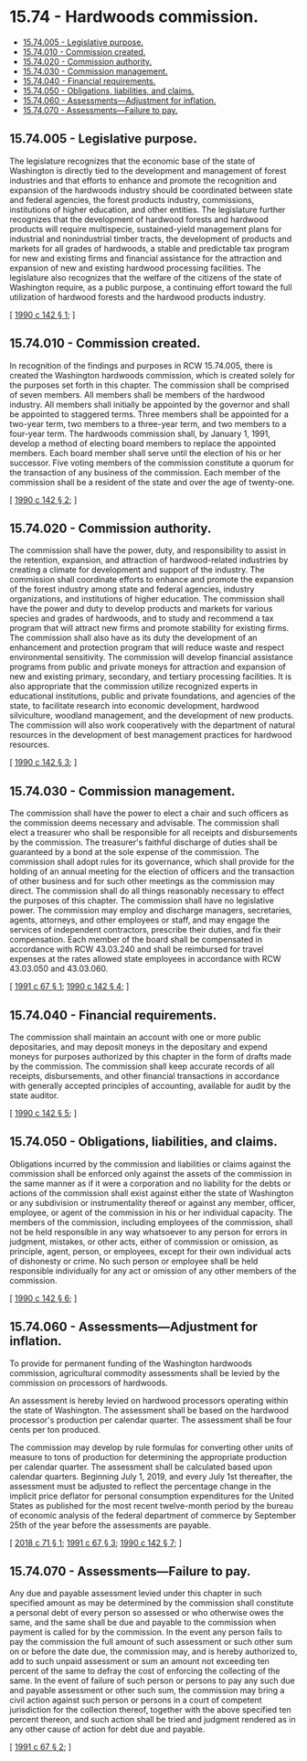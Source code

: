 # 15.74 - Hardwoods commission.
* [15.74.005 - Legislative purpose.](#1574005---legislative-purpose)
* [15.74.010 - Commission created.](#1574010---commission-created)
* [15.74.020 - Commission authority.](#1574020---commission-authority)
* [15.74.030 - Commission management.](#1574030---commission-management)
* [15.74.040 - Financial requirements.](#1574040---financial-requirements)
* [15.74.050 - Obligations, liabilities, and claims.](#1574050---obligations-liabilities-and-claims)
* [15.74.060 - Assessments—Adjustment for inflation.](#1574060---assessmentsadjustment-for-inflation)
* [15.74.070 - Assessments—Failure to pay.](#1574070---assessmentsfailure-to-pay)
## 15.74.005 - Legislative purpose.
The legislature recognizes that the economic base of the state of Washington is directly tied to the development and management of forest industries and that efforts to enhance and promote the recognition and expansion of the hardwoods industry should be coordinated between state and federal agencies, the forest products industry, commissions, institutions of higher education, and other entities. The legislature further recognizes that the development of hardwood forests and hardwood products will require multispecie, sustained-yield management plans for industrial and nonindustrial timber tracts, the development of products and markets for all grades of hardwoods, a stable and predictable tax program for new and existing firms and financial assistance for the attraction and expansion of new and existing hardwood processing facilities. The legislature also recognizes that the welfare of the citizens of the state of Washington require, as a public purpose, a continuing effort toward the full utilization of hardwood forests and the hardwood products industry.

\[ [1990 c 142 § 1](http://leg.wa.gov/CodeReviser/documents/sessionlaw/1990c142.pdf?cite=1990%20c%20142%20§%201); \]

## 15.74.010 - Commission created.
In recognition of the findings and purposes in RCW 15.74.005, there is created the Washington hardwoods commission, which is created solely for the purposes set forth in this chapter. The commission shall be comprised of seven members. All members shall be members of the hardwood industry. All members shall initially be appointed by the governor and shall be appointed to staggered terms. Three members shall be appointed for a two-year term, two members to a three-year term, and two members to a four-year term. The hardwoods commission shall, by January 1, 1991, develop a method of electing board members to replace the appointed members. Each board member shall serve until the election of his or her successor. Five voting members of the commission constitute a quorum for the transaction of any business of the commission. Each member of the commission shall be a resident of the state and over the age of twenty-one.

\[ [1990 c 142 § 2](http://leg.wa.gov/CodeReviser/documents/sessionlaw/1990c142.pdf?cite=1990%20c%20142%20§%202); \]

## 15.74.020 - Commission authority.
The commission shall have the power, duty, and responsibility to assist in the retention, expansion, and attraction of hardwood-related industries by creating a climate for development and support of the industry. The commission shall coordinate efforts to enhance and promote the expansion of the forest industry among state and federal agencies, industry organizations, and institutions of higher education. The commission shall have the power and duty to develop products and markets for various species and grades of hardwoods, and to study and recommend a tax program that will attract new firms and promote stability for existing firms. The commission shall also have as its duty the development of an enhancement and protection program that will reduce waste and respect environmental sensitivity. The commission will develop financial assistance programs from public and private moneys for attraction and expansion of new and existing primary, secondary, and tertiary processing facilities. It is also appropriate that the commission utilize recognized experts in educational institutions, public and private foundations, and agencies of the state, to facilitate research into economic development, hardwood silviculture, woodland management, and the development of new products. The commission will also work cooperatively with the department of natural resources in the development of best management practices for hardwood resources.

\[ [1990 c 142 § 3](http://leg.wa.gov/CodeReviser/documents/sessionlaw/1990c142.pdf?cite=1990%20c%20142%20§%203); \]

## 15.74.030 - Commission management.
The commission shall have the power to elect a chair and such officers as the commission deems necessary and advisable. The commission shall elect a treasurer who shall be responsible for all receipts and disbursements by the commission. The treasurer's faithful discharge of duties shall be guaranteed by a bond at the sole expense of the commission. The commission shall adopt rules for its governance, which shall provide for the holding of an annual meeting for the election of officers and the transaction of other business and for such other meetings as the commission may direct. The commission shall do all things reasonably necessary to effect the purposes of this chapter. The commission shall have no legislative power. The commission may employ and discharge managers, secretaries, agents, attorneys, and other employees or staff, and may engage the services of independent contractors, prescribe their duties, and fix their compensation. Each member of the board shall be compensated in accordance with RCW 43.03.240 and shall be reimbursed for travel expenses at the rates allowed state employees in accordance with RCW 43.03.050 and 43.03.060.

\[ [1991 c 67 § 1](http://lawfilesext.leg.wa.gov/biennium/1991-92/Pdf/Bills/Session%20Laws/Senate/5626-S.SL.pdf?cite=1991%20c%2067%20§%201); [1990 c 142 § 4](http://leg.wa.gov/CodeReviser/documents/sessionlaw/1990c142.pdf?cite=1990%20c%20142%20§%204); \]

## 15.74.040 - Financial requirements.
The commission shall maintain an account with one or more public depositaries, and may deposit moneys in the depositary and expend moneys for purposes authorized by this chapter in the form of drafts made by the commission. The commission shall keep accurate records of all receipts, disbursements, and other financial transactions in accordance with generally accepted principles of accounting, available for audit by the state auditor.

\[ [1990 c 142 § 5](http://leg.wa.gov/CodeReviser/documents/sessionlaw/1990c142.pdf?cite=1990%20c%20142%20§%205); \]

## 15.74.050 - Obligations, liabilities, and claims.
Obligations incurred by the commission and liabilities or claims against the commission shall be enforced only against the assets of the commission in the same manner as if it were a corporation and no liability for the debts or actions of the commission shall exist against either the state of Washington or any subdivision or instrumentality thereof or against any member, officer, employee, or agent of the commission in his or her individual capacity. The members of the commission, including employees of the commission, shall not be held responsible in any way whatsoever to any person for errors in judgment, mistakes, or other acts, either of commission or omission, as principle, agent, person, or employees, except for their own individual acts of dishonesty or crime. No such person or employee shall be held responsible individually for any act or omission of any other members of the commission.

\[ [1990 c 142 § 6](http://leg.wa.gov/CodeReviser/documents/sessionlaw/1990c142.pdf?cite=1990%20c%20142%20§%206); \]

## 15.74.060 - Assessments—Adjustment for inflation.
To provide for permanent funding of the Washington hardwoods commission, agricultural commodity assessments shall be levied by the commission on processors of hardwoods.

An assessment is hereby levied on hardwood processors operating within the state of Washington. The assessment shall be based on the hardwood processor's production per calendar quarter. The assessment shall be four cents per ton produced.

The commission may develop by rule formulas for converting other units of measure to tons of production for determining the appropriate production per calendar quarter. The assessment shall be calculated based upon calendar quarters. Beginning July 1, 2019, and every July 1st thereafter, the assessment must be adjusted to reflect the percentage change in the implicit price deflator for personal consumption expenditures for the United States as published for the most recent twelve-month period by the bureau of economic analysis of the federal department of commerce by September 25th of the year before the assessments are payable.

\[ [2018 c 71 § 1](http://lawfilesext.leg.wa.gov/biennium/2017-18/Pdf/Bills/Session%20Laws/Senate/6073.SL.pdf?cite=2018%20c%2071%20§%201); [1991 c 67 § 3](http://lawfilesext.leg.wa.gov/biennium/1991-92/Pdf/Bills/Session%20Laws/Senate/5626-S.SL.pdf?cite=1991%20c%2067%20§%203); [1990 c 142 § 7](http://leg.wa.gov/CodeReviser/documents/sessionlaw/1990c142.pdf?cite=1990%20c%20142%20§%207); \]

## 15.74.070 - Assessments—Failure to pay.
Any due and payable assessment levied under this chapter in such specified amount as may be determined by the commission shall constitute a personal debt of every person so assessed or who otherwise owes the same, and the same shall be due and payable to the commission when payment is called for by the commission. In the event any person fails to pay the commission the full amount of such assessment or such other sum on or before the date due, the commission may, and is hereby authorized to, add to such unpaid assessment or sum an amount not exceeding ten percent of the same to defray the cost of enforcing the collecting of the same. In the event of failure of such person or persons to pay any such due and payable assessment or other such sum, the commission may bring a civil action against such person or persons in a court of competent jurisdiction for the collection thereof, together with the above specified ten percent thereon, and such action shall be tried and judgment rendered as in any other cause of action for debt due and payable.

\[ [1991 c 67 § 2](http://lawfilesext.leg.wa.gov/biennium/1991-92/Pdf/Bills/Session%20Laws/Senate/5626-S.SL.pdf?cite=1991%20c%2067%20§%202); \]

